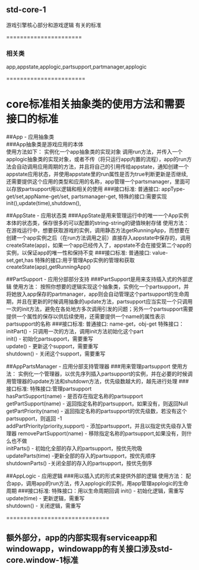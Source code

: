 ## std-core-1
游戏引擎核心部分和游戏逻辑 有关的标准  

======================
### 相关类
app,appstate,applogic,partsupport,partmanager,applogic

=======================
# core标准相关抽象类的使用方法和需要接口的标准
##App - 应用抽象类  
###App抽象类是游戏应用的本体  
使用方法如下：
实例化一个app抽象类的实现对象
调用run方法，并传入一个applogic抽象类的实现对象，或者不传（将只运行app内置的流程），app的run方法会自动调用应用周期的方法，并且将自己的引用传给appstate，通知创建一个appstate应用状态，并使用appstate里的run属性是否为true判断更新是否继续,
还需要提供这个应用的类型和应用的名称，app管理一个partsmanager，里面可以存放partsupport用以逻辑和相关的使用
###接口标准:
普通接口:
appType-get/set,appName-get/set,
partsmanager-get,
特殊的接口:需要实现
init(),update(time),shutdown(),

##AppState - 应用状态类
###AppState是用来管理运行中的唯一一个App实例本体的状态类，保存很多的可以配置的string-string的键值映射存储
使用方法：
在游戏运行中，想要获取游戏的实例，调用静态方法getRunningApp，而想要在创建一个app实例之后（在run方法调用之前）直接存入appstate中保存的，调用createState(app)，如果一个app已经传入了，appstate不会在接受第二个app的实例，以保证app的唯一性和保持不变
###接口标准:
普通接口:
value-set,get,has
特殊的接口:用于管理App实例的管理和获取
createState(app),getRunningApp()

##PartSupport - 应用分部部分支持
###PartSupport是用来支持插入式的外部逻辑
使用方法：
按照你想要的逻辑实现这个抽象类，实例化一个partsupport，并将她放入app保存的partmanager，app则会自动管理这个partsupport的生命周期，并且在更新的时候调用抽象的update方法，partsupport应当实现一个只调用一次的init方法，避免在各处地方多次调用引发的问题；另外一个partsupport需要提供一个属性的保存以供后续使用，还需要提供一个name的属性表示partsupport的名称
###接口标准:
普通接口:
name-get，obj-get
特殊接口：
initPart() - 只调用一次的方法，调用init方法初始化这个part  
init() - 初始化partsupport，需要重写  
update() - 更新这个support，需要重写  
shutdown() - 关闭这个support，需要重写  

##AppPartsManager - 应用分部支持管理器
###用来管理partsupport
使用方法：
实例化一个管理器，以优先序列插入partsupport的实例，并在必要的时候调用管理器的update方法和shutdown方法，优先级数越大的，越先进行处理
###接口标准:
特殊接口:管理partsupport  
hasPartSupport(name) - 是否存在指定名称的partsupport  
getPartSupport(name) - 返回指定名称的partsupport，如果没有，则返回Null    
getPartPriority(name) - 返回指定名称的partsupport的优先级数，若没有这个partsupport，则返回 -1  
addPartPriority(priority,support) - 添加partsupport，并且以指定优先级存入管理器
removePartSupport(name) - 移除指定名称的partsupport,如果没有，则什么也不做  
initParts() - 初始化全部的存入的partsupport，按优先吮吸  
updateParts(time) -更新全部的存入的partsupport，按优先顺序  
shutdownParts() -关闭全部的存入的partsupport，按优先倒序  

##AppLogic - 应用逻辑
###用以插入式的形式来提供外部的逻辑
使用方法：
配合app，调用app的run方法，传入applogic的实例，用app管理applogic的生命周期
###接口标准:
特殊接口：用以生命周期回调
init() - 初始化逻辑，需重写  
update(time) - 更新逻辑，需重写  
shutdown() - 关闭逻辑，需重写  

==============================
## 额外部分，app的内部实现有serviceapp和windowapp，windowapp的有关接口涉及std-core.window-1标准